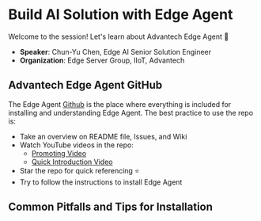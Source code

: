 # Build AI Solution with Edge Agent

Welcome to the session! Let's learn about Advantech Edge Agent 🚀

- **Speaker**: Chun-Yu Chen, Edge AI Senior Solution Engineer
- **Organization**: Edge Server Group, IIoT, Advantech

## Advantech Edge Agent GitHub

The Edge Agent [Github](https://github.com/advantech-EdgeAI/edge_agent) is the place where everything is included for installing and understanding Edge Agent. The best practice to use the repo is:

- Take an overview on README file, Issues, and Wiki
- Watch YouTube videos in the repo:
  - [Promoting Video](https://www.youtube.com/watch?v=xsvGXlDslf0)
  - [Quick Introduction Video](https://www.youtube.com/watch?v=P6T5xecStjk)
- Star the repo for quick referencing ⭐
- Try to follow the instructions to install Edge Agent

## Common Pitfalls and Tips for Installation

